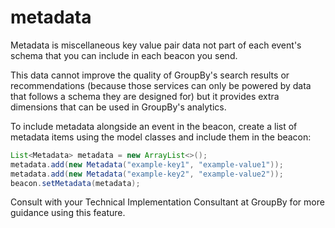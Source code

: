 # metadata

Metadata is miscellaneous key value pair data not part of each event's schema that you can include in each beacon you send.

This data cannot improve the quality of GroupBy's search results or recommendations (because those services can only be powered by data that follows a schema they are designed for) but it provides extra dimensions that can be used in GroupBy's analytics.

To include metadata alongside an event in the beacon, create a list of metadata items using the model classes and include them in the beacon:

```java
List<Metadata> metadata = new ArrayList<>();
metadata.add(new Metadata("example-key1", "example-value1"));
metadata.add(new Metadata("example-key2", "example-value2"));
beacon.setMetadata(metadata);
```

Consult with your Technical Implementation Consultant at GroupBy for more guidance using this feature.
